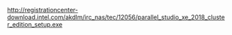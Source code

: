 http://registrationcenter-download.intel.com/akdlm/irc_nas/tec/12056/parallel_studio_xe_2018_cluster_edition_setup.exe